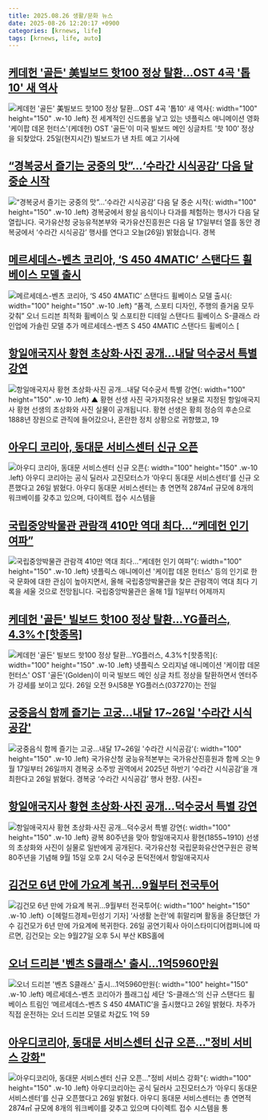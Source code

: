 ```yaml
---
title: 2025.08.26 생활/문화 뉴스
date: 2025-08-26 12:20:17 +0900
categories: [krnews, life]
tags: [krnews, life, auto]
---
```

## [케데헌 '골든' 美빌보드 핫100 정상 탈환…OST 4곡 '톱10' 새 역사](https://n.news.naver.com/mnews/article/079/0004059241)

![케데헌 '골든' 美빌보드 핫100 정상 탈환…OST 4곡 '톱10' 새 역사](https://mimgnews.pstatic.net/image/origin/079/2025/08/26/4059241.jpg?type=nf220_150){: width="100" height="150" .w-10 .left}
전 세계적인 신드롬을 낳고 있는 넷플릭스 애니메이션 영화 '케이팝 데몬 헌터스'(케데헌) OST '골든'이 미국 빌보드 메인 싱글차트 '핫 100' 정상을 되찾았다. 25일(현지시간) 빌보드가 낸 차트 예고 기사에

## [“경복궁서 즐기는 궁중의 맛”…‘수라간 시식공감’ 다음 달 중순 시작](https://n.news.naver.com/mnews/article/056/0012016148)

![“경복궁서 즐기는 궁중의 맛”…‘수라간 시식공감’ 다음 달 중순 시작](https://mimgnews.pstatic.net/image/origin/056/2025/08/26/12016148.jpg?type=nf220_150){: width="100" height="150" .w-10 .left}
경복궁에서 왕실 음식이나 다과를 체험하는 행사가 다음 달 열립니다. 국가유산청 궁능유적본부와 국가유산진흥원은 다음 달 17일부터 열흘 동안 경복궁에서 ‘수라간 시식공감’ 행사를 연다고 오늘(26일) 밝혔습니다. 경복

## [메르세데스-벤츠 코리아, ‘S 450 4MATIC’ 스탠다드 휠베이스 모델 출시](https://n.news.naver.com/mnews/article/016/0002519429)

![메르세데스-벤츠 코리아, ‘S 450 4MATIC’ 스탠다드 휠베이스 모델 출시](https://mimgnews.pstatic.net/image/origin/016/2025/08/26/2519429.jpg?type=nf220_150){: width="100" height="150" .w-10 .left}
“품격, 스포티 디자인, 주행의 즐거움 모두 갖춰” 오너 드리븐 최적화 휠베이스 및 스포티한 디테일 스탠다드 휠베이스 S-클래스 라인업에 가솔린 모델 추가 메르세데스-벤츠 S 450 4MATIC 스탠다드 휠베이스 [

## [항일애국지사 황현 초상화·사진 공개…내달 덕수궁서 특별 강연](https://n.news.naver.com/mnews/article/055/0001287017)

![항일애국지사 황현 초상화·사진 공개…내달 덕수궁서 특별 강연](https://mimgnews.pstatic.net/image/origin/055/2025/08/26/1287017.jpg?type=nf220_150){: width="100" height="150" .w-10 .left}
▲ 황현 선생 사진 국가지정유산 보물로 지정된 항일애국지사 황현 선생의 초상화와 사진 실물이 공개됩니다. 황현 선생은 황희 정승의 후손으로 1888년 장원으로 관직에 들어갔으나, 혼란한 정치 상황으로 귀향했고, 19

## [아우디 코리아, 동대문 서비스센터 신규 오픈](https://n.news.naver.com/mnews/article/018/0006098786)

![아우디 코리아, 동대문 서비스센터 신규 오픈](https://mimgnews.pstatic.net/image/origin/018/2025/08/26/6098786.jpg?type=nf220_150){: width="100" height="150" .w-10 .left}
아우디 코리아는 공식 딜러사 고진모터스가 ‘아우디 동대문 서비스센터’를 신규 오픈했다고 26일 밝혔다. 아우디 동대문 서비스센터는 총 연면적 2874㎡ 규모에 8개의 워크베이를 갖추고 있으며, 다이렉트 접수 시스템을

## [국립중앙박물관 관람객 410만 역대 최다…“케데헌 인기 여파”](https://n.news.naver.com/mnews/article/056/0012016179)

![국립중앙박물관 관람객 410만 역대 최다…“케데헌 인기 여파”](https://mimgnews.pstatic.net/image/origin/056/2025/08/26/12016179.jpg?type=nf220_150){: width="100" height="150" .w-10 .left}
넷플릭스 애니메이션 '케이팝 데몬 헌터스' 등의 인기로 한국 문화에 대한 관심이 높아지면서, 올해 국립중앙박물관을 찾은 관람객이 역대 최다 기록을 세울 것으로 전망됩니다. 국립중앙박물관은 올해 1월 1일부터 어제까지

## [케데헌 '골든' 빌보드 핫100 정상 탈환…YG플러스, 4.3%↑[핫종목]](https://n.news.naver.com/mnews/article/421/0008447841)

![케데헌 '골든' 빌보드 핫100 정상 탈환…YG플러스, 4.3%↑[핫종목]](https://mimgnews.pstatic.net/image/origin/421/2025/08/26/8447841.jpg?type=nf220_150){: width="100" height="150" .w-10 .left}
넷플릭스 오리지널 애니메이션 '케이팝 데몬 헌터스' OST '골든'(Golden)이 미국 빌보드 메인 싱글 차트 정상을 탈환하면서 엔터주가 강세를 보이고 있다. 26일 오전 9시58분 YG플러스(037270)는 전일

## [궁중음식 함께 즐기는 고궁…내달 17~26일 '수라간 시식공감'](https://n.news.naver.com/mnews/article/018/0006098940)

![궁중음식 함께 즐기는 고궁…내달 17~26일 '수라간 시식공감'](https://mimgnews.pstatic.net/image/origin/018/2025/08/26/6098940.jpg?type=nf220_150){: width="100" height="150" .w-10 .left}
국가유산청 궁능유적본부는 국가유산진흥원과 함께 오는 9월 17일부터 26일까지 경복궁 소주방 권역에서 2025년 하반기 ‘수라간 시식공감’을 개최한다고 26일 밝혔다. 경복궁 ‘수라간 시식공감’ 행사 현장. (사진=

## [항일애국지사 황현 초상화·사진 공개…덕수궁서 특별 강연](https://n.news.naver.com/mnews/article/003/0013442008)

![항일애국지사 황현 초상화·사진 공개…덕수궁서 특별 강연](https://mimgnews.pstatic.net/image/origin/003/2025/08/26/13442008.jpg?type=nf220_150){: width="100" height="150" .w-10 .left}
광복 80주년을 맞아 항일애국지사 황현(1855~1910) 선생의 초상화와 사진이 실물로 일반에게 공개된다. 국가유산청 국립문화유산연구원은 광복 80주년을 기념해 9월 15일 오후 2시 덕수궁 돈덕전에서 항일애국지사

## [김건모 6년 만에 가요계 복귀…9월부터 전국투어](https://n.news.naver.com/mnews/article/016/0002519552)

![김건모 6년 만에 가요계 복귀…9월부터 전국투어](https://mimgnews.pstatic.net/image/origin/016/2025/08/26/2519552.jpg?type=nf220_150){: width="100" height="150" .w-10 .left}
ㅇ[헤럴드경제=민성기 기자] ‘사생활 논란’에 휘말리며 활동을 중단했던 가수 김건모가 6년 만에 가요계에 복귀한다. 26일 공연기획사 아이스타미디어컴퍼니에 따르면, 김건모는 오는 9월27일 오후 5시 부산 KBS홀에

## [오너 드리븐 '벤츠 S클래스' 출시…1억5960만원](https://n.news.naver.com/mnews/article/015/0005175530)

![오너 드리븐 '벤츠 S클래스' 출시…1억5960만원](https://mimgnews.pstatic.net/image/origin/015/2025/08/26/5175530.jpg?type=nf220_150){: width="100" height="150" .w-10 .left}
메르세데스-벤츠 코리아가 플래그십 세단 ‘S-클래스’의 신규 스탠다드 휠베이스 트림인 ‘메르세데스-벤츠 S 450 4MATIC’을 출시했다고 26일 밝혔다. 차주가 직접 운전하는 오너 드리븐 모델로 차값도 1억 59

## [아우디코리아, 동대문 서비스센터 신규 오픈…"정비 서비스 강화"](https://n.news.naver.com/mnews/article/015/0005175493)

![아우디코리아, 동대문 서비스센터 신규 오픈…"정비 서비스 강화"](https://mimgnews.pstatic.net/image/origin/015/2025/08/26/5175493.jpg?type=nf220_150){: width="100" height="150" .w-10 .left}
아우디코리아는 공식 딜러사 고진모터스가 ‘아우디 동대문 서비스센터’를 신규 오픈했다고 26일 밝혔다. 아우디 동대문 서비스센터는 총 연면적 2874㎡ 규모에 8개의 워크베이를 갖추고 있으며 다이렉트 접수 시스템을 통

